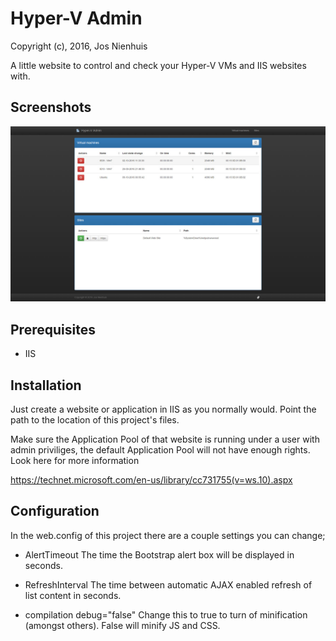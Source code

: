 Hyper-V Admin
================
Copyright (c), 2016, Jos Nienhuis

A little website to control and check your Hyper-V VMs and IIS websites with.

Screenshots
------------
![Screenshot](https://raw.githubusercontent.com/joszz/HyperVAdmin/master/Content/Images/Screenshots/Home.jpg "Home")

Prerequisites
-------------
- IIS

Installation
------------
Just create a website or application in IIS as you normally would. Point the path to the location of this project's files.

Make sure the Application Pool of that website is running under a user with admin priviliges, the default Application Pool will not have enough rights. Look here for more information

https://technet.microsoft.com/en-us/library/cc731755(v=ws.10).aspx

Configuration
-------------
In the web.config of this project there are a couple settings you can change;

- AlertTimeout
	The time the Bootstrap alert box will be displayed in seconds.

- RefreshInterval
	The time between automatic AJAX enabled refresh of list content in seconds.

- compilation debug="false"
	Change this to true to turn of minification (amongst others). False will minify JS and CSS.